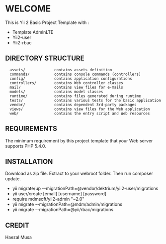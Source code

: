 WELCOME
=======

This is Yii 2 Basic Project Template with : 
- Template AdminLTE
- Yii2-user
- Yii2-rbac

DIRECTORY STRUCTURE
-------------------

      assets/             contains assets definition
      commands/           contains console commands (controllers)
      config/             contains application configurations
      controllers/        contains Web controller classes
      mail/               contains view files for e-mails
      models/             contains model classes
      runtime/            contains files generated during runtime
      tests/              contains various tests for the basic application
      vendor/             contains dependent 3rd-party packages
      views/              contains view files for the Web application
      web/                contains the entry script and Web resources



REQUIREMENTS
------------

The minimum requirement by this project template that your Web server supports PHP 5.4.0.


INSTALLATION
------------

Download as zip file. Extract to your webroot folder. Then run composer update.

- yii migrate/up --migrationPath=@vendor/dektrium/yii2-user/migrations
- yii user/create [email] [username] [password]
- require mdmsoft/yii2-admin "~2.0"
- yii migrate --migrationPath=@mdm/admin/migrations
- yii migrate --migrationPath=@yii/rbac/migrations

CREDIT
------
Haezal Musa
